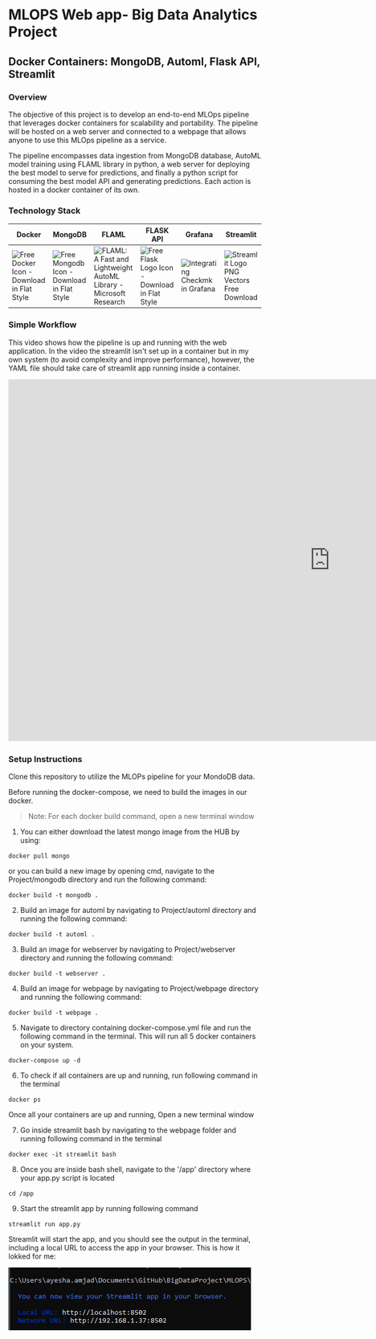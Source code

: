 # MLOPS Web app- Big Data Analytics Project

## Docker Containers: MongoDB, Automl, Flask API, Streamlit

### Overview

The objective of this project is to develop an end-to-end MLOps pipeline that leverages docker containers for scalability and portability.
The pipeline will be hosted on a web server and connected to a webpage that allows anyone to use this MLOps pipeline as a service.

The pipeline encompasses data ingestion from MongoDB database, AutoML model training using FLAML library in python, a web server for deploying the best model to serve for predictions, and finally a python script for consuming the best model API and generating predictions. Each action is hosted in a docker container of its own.

### Technology Stack

| Docker                                                       | MongoDB                                                      | FLAML                                                        | FLASK  API                                                   | Grafana                                                      | Streamlit                                                    |
| ------------------------------------------------------------ | ------------------------------------------------------------ | ------------------------------------------------------------ | ------------------------------------------------------------ | ------------------------------------------------------------ | ------------------------------------------------------------ |
| ![Free Docker Icon - Download in Flat Style](https://cdn.iconscout.com/icon/free/png-256/free-docker-226091.png) | ![Free Mongodb Icon - Download in Flat Style](https://cdn.iconscout.com/icon/free/png-256/free-mongodb-5-1175140.png) | ![FLAML: A Fast and Lightweight AutoML Library - Microsoft Research](https://www.microsoft.com/en-us/research/uploads/prod/2020/02/flaml.png) | ![Free Flask Logo Icon - Download in Flat Style](https://cdn.iconscout.com/icon/free/png-256/free-flask-51-285137.png?f=webp) | ![Integrating Checkmk in Grafana](https://docs.checkmk.com/latest/images/grafana_logo.png) | ![Streamlit Logo PNG Vectors Free Download](https://seeklogo.com/images/S/streamlit-logo-B405F7E2FC-seeklogo.com.png) |

### Simple Workflow

This video shows how the pipeline is up and running with the web application. In the video the streamlit isn't set up in a container but in my own system (to avoid complexity and improve performance), however, the YAML file should take care of streamlit app running inside a container. 



<iframe src="https://asterasoftware-my.sharepoint.com/personal/ayesha_amjad_astera_com/_layouts/15/embed.aspx?UniqueId=4e5c9db2-16b1-4088-952c-0473c020efbc&embed=%7B%22ust%22%3Atrue%2C%22hv%22%3A%22CopyEmbedCode%22%7D&referrer=StreamWebApp&referrerScenario=EmbedDialog.Create" width="1280" height="720" frameborder="0" scrolling="no" allowfullscreen title="BDAProject-AyeshaAmjad-20230607_232516-Meeting Recording.mp4"></iframe>

### Setup Instructions

Clone this repository to utilize the MLOPs pipeline for your MondoDB data. 

Before running the docker-compose, we need to build the images in our docker. 

> Note: For each docker build command, open a new terminal window

1. You can either download the latest mongo image from the HUB by using:

```
docker pull mongo
```

or you can build a new image by opening cmd, navigate to the Project/mongodb directory and run the following command:

```
docker build -t mongodb .
```

2. Build an image for automl by navigating to Project/automl directory and running the following command:

```
docker build -t automl .
```

3. Build an image for webserver by navigating to Project/webserver directory and running the following command:

```
docker build -t webserver .
```

4. Build an image for webpage by navigating to Project/webpage directory and running the following command:

```
docker build -t webpage .
```

5. Navigate to directory containing docker-compose.yml file and run the following command in the terminal. This will run all 5 docker containers on your system. 

```
docker-compose up -d
```

6. To check if all containers are up and running, run following command in the terminal

```
docker ps
```



Once all your containers are up and running, Open a new terminal window 

7. Go inside streamlit bash by navigating to the webpage folder and running following command in the terminal

```
docker exec -it streamlit bash
```

8. Once you are inside bash shell, navigate to the '/app' directory where your app.py script is located

```
cd /app
```

9. Start the streamlit app by running following command 

```
streamlit run app.py
```

Streamlit will start the app, and you should see the output in the terminal, including a local URL to access the app in your browser. This is how it lokked for me:

![image-20230605013744047](README.assets/image-20230605013744047.png)